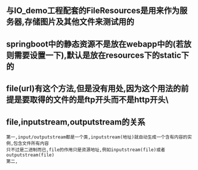 ## 与IO_demo工程配套的FileResources是用来作为服务器,存储图片及其他文件来测试用的
## springboot中的静态资源不是放在webapp中的(若放则需要设置一下),默认是放在resources下的static下的
## file(url)有这个方法,但是没有用处,因为这个用法的前提是要取得的文件的是ftp开头而不是http开头\
## file,inputstream,outputstream的关系
    第一,input/outputstream都是一个类,inputstream(地址)就自动生成一个含有内容的实例,包含文件所有内容
    只不过是二进制而已,file的作用只是资源地址,例如inputstream(file)或者outputstream(file)
    第二,